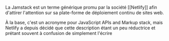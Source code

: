 La Jamstack est un terme générique promu par la société [[Netlify]] afin d'attirer l'attention sur sa plate-forme de déploiement continu de sites web.

À la base, c'est un acronyme pour JavaScript APIs and Markup stack, mais Netlify a depuis décidé que cette description étant un peu réductrice et prétant souvent à confusion de simplement l'écrire 